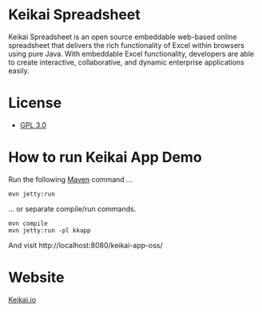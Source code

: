 # Keikai Spreadsheet

Keikai Spreadsheet is an open source embeddable web-based online spreadsheet that delivers the rich functionality of Excel within browsers using pure Java. With embeddable Excel functionality, developers are able to create interactive, collaborative, and dynamic enterprise applications easily.

# License
* [GPL 3.0](https://choosealicense.com/licenses/gpl-3.0/)

# How to run Keikai App Demo
Run the following [Maven](https://maven.apache.org/what-is-maven.html) command ...

```
mvn jetty:run 
```

... or separate compile/run commands.

```
mvn compile
mvn jetty:run -pl kkapp
```

And visit http://localhost:8080/keikai-app-oss/

# Website
[Keikai.io](https://keikai.io)
